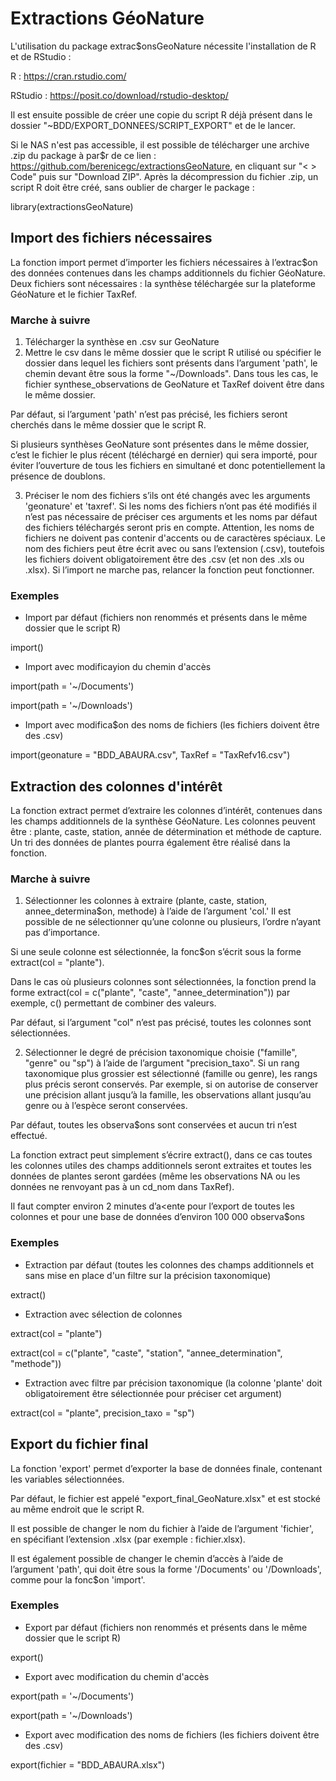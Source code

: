 # Extractions GéoNature

L'utilisation du package extrac$onsGeoNature nécessite l'installation de R et de RStudio : 

R : https://cran.rstudio.com/

RStudio : https://posit.co/download/rstudio-desktop/

Il est ensuite possible de créer une copie du script R déjà présent dans le dossier "~BDD/EXPORT_DONNEES/SCRIPT_EXPORT" et de le lancer.

Si le NAS n'est pas accessible, il est possible de télécharger une archive .zip du package à par$r de ce lien : https://github.com/berenicegc/extractionsGeoNature, en cliquant sur "< > Code" puis sur "Download ZIP".
Après la décompression du fichier .zip, un script R doit être créé, sans oublier de charger le package :

library(extractionsGeoNature)

## Import des fichiers nécessaires
La fonction import permet d’importer les fichiers nécessaires à l’extrac$on des données contenues dans les champs additionnels du fichier GéoNature. Deux fichiers sont nécessaires : la synthèse téléchargée sur la plateforme GéoNature et le fichier TaxRef.

### Marche à suivre
1. Télécharger la synthèse en .csv sur GeoNature
2. Mettre le csv dans le même dossier que le script R utilisé ou spécifier le dossier dans lequel les fichiers sont présents dans l’argument 'path', le chemin devant être sous la forme "~/Downloads". Dans tous les cas, le fichier synthese_observations de GeoNature et TaxRef doivent être dans le même dossier.

Par défaut, si l’argument 'path' n’est pas précisé, les fichiers seront cherchés dans le même dossier que le script R.

Si plusieurs synthèses GeoNature sont présentes dans le même dossier, c’est le fichier le plus récent (téléchargé en dernier) qui sera importé, pour éviter l’ouverture de tous les fichiers en simultané et donc potentiellement la présence de doublons.

3. Préciser le nom des fichiers s’ils ont été changés avec les arguments 'geonature' et 'taxref'. Si les noms des fichiers n’ont pas été modifiés il n’est pas nécessaire de préciser ces arguments et les noms par défaut des fichiers téléchargés seront pris en compte. Attention, les noms de fichiers ne doivent pas contenir d'accents ou de caractères spéciaux. Le nom des fichiers peut être écrit avec ou sans l’extension (.csv), toutefois les fichiers doivent obligatoirement être des .csv (et non des .xls ou .xlsx). Si l’import ne marche pas, relancer la fonction peut fonctionner.

### Exemples
- Import par défaut (fichiers non renommés et présents dans le même dossier que le script R)

import()


- Import avec modificayion du chemin d'accès

import(path = '~/Documents')

import(path = '~/Downloads')


- Import avec modifica$on des noms de fichiers (les fichiers doivent être des .csv)

import(geonature = "BDD_ABAURA.csv", TaxRef = "TaxRefv16.csv") 

## Extraction des colonnes d'intérêt

La fonction extract permet d’extraire les colonnes d’intérêt, contenues dans les champs additionnels de la synthèse GéoNature. Les colonnes peuvent être : plante, caste, station, année de détermination et méthode de capture. Un tri des données de plantes pourra également être réalisé dans la fonction.

### Marche à suivre
1. Sélectionner les colonnes à extraire (plante, caste, station, annee_determina$on, methode) à l’aide de l’argument 'col.' Il est possible de ne sélectionner qu’une colonne ou plusieurs, l’ordre n’ayant pas d’importance.

Si une seule colonne est sélectionnée, la fonc$on s’écrit sous la forme extract(col = "plante").

Dans le cas où plusieurs colonnes sont sélectionnées, la fonction prend la forme extract(col = c("plante", "caste", "annee_determination")) par exemple, c() permettant de combiner des valeurs.

Par défaut, si l’argument "col" n’est pas précisé, toutes les colonnes sont sélectionnées.

2. Sélectionner le degré de précision taxonomique choisie ("famille", "genre" ou "sp") à l’aide de l’argument "precision_taxo". Si un rang taxonomique plus grossier est sélectionné (famille ou genre), les rangs plus précis seront conservés. Par exemple, si on autorise de conserver une précision allant jusqu’à la famille, les observations allant jusqu’au genre ou à l’espèce seront conservées.

Par défaut, toutes les observa$ons sont conservées et aucun tri n’est effectué.
  
La fonction extract peut simplement s’écrire extract(), dans ce cas toutes les colonnes utiles des champs additionnels seront extraites et toutes les données de plantes seront gardées (même les observations NA ou les données ne renvoyant pas à un cd_nom dans TaxRef).

Il faut compter environ 2 minutes d’a<ente pour l’export de toutes les colonnes et pour une base de données d’environ 100 000 observa$ons

### Exemples
- Extraction par défaut (toutes les colonnes des champs additionnels et sans mise en place d'un filtre sur la précision taxonomique)

extract()


- Extraction avec sélection de colonnes

extract(col = "plante")

extract(col = c("plante", "caste", "station", "annee_determination", "methode"))


- Extraction avec filtre par précision taxonomique (la colonne 'plante' doit obligatoirement être sélectionnée pour préciser cet argument)

extract(col = "plante", precision_taxo = "sp")


## Export du fichier final
La fonction 'export' permet d’exporter la base de données finale, contenant les variables sélectionnées.

Par défaut, le fichier est appelé "export_final_GeoNature.xlsx" et est stocké au même endroit que le script R.

Il est possible de changer le nom du fichier à l’aide de l’argument 'fichier', en spécifiant l’extension .xlsx (par exemple : fichier.xlsx).

Il est également possible de changer le chemin d’accès à l’aide de l’argument 'path', qui doit être sous la forme '/Documents' ou '/Downloads', comme pour la fonc$on 'import'.

### Exemples
- Export par défaut (fichiers non renommés et présents dans le même dossier que le script R)

export()


- Export avec modification du chemin d'accès

export(path = '~/Documents')

export(path = '~/Downloads')


- Export avec modification des noms de fichiers (les fichiers doivent être des .csv)

export(fichier = "BDD_ABAURA.xlsx")
